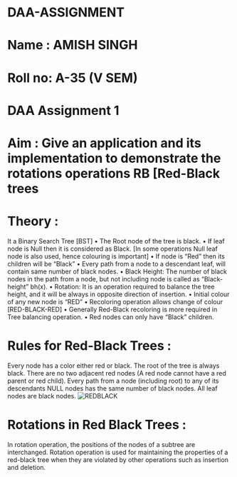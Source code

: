 # DAA-ASSIGNMENT


# Name : AMISH SINGH

# Roll no: A-35 (V SEM)

# DAA Assignment 1

# Aim : Give an application and its implementation to demonstrate the rotations operations RB [Red-Black trees

# Theory :

It a Binary Search Tree [BST]
• The Root node of the tree is black.
• If leaf node is Null then it is considered as Black. [In some operations
Null leaf node is also used, hence colouring is important]
• If node is “Red” then its children will be “Black”
• Every path from a node to a descendant leaf, will contain same
number of black nodes.
• Black Height: The number of black nodes in the path from a node, but not including node is called as “Black-height” bh(x).
• Rotation: It is an operation required to balance the tree height, and it will be always in opposite direction of insertion.
• Initial colour of any new node is “RED”
• Recoloring operation allows change of colour [RED-BLACK-RED]
• Generally Red-Black recoloring is more required in Tree balancing
operation.
• Red nodes can only have “Black” children.


# Rules for Red-Black Trees :
Every node has a color either red or black.
The root of the tree is always black.
There are no two adjacent red nodes (A red node cannot have a red parent or red child).
Every path from a node (including root) to any of its descendants NULL nodes has the same number of black nodes.
All leaf nodes are black nodes.
![REDBLACK](https://user-images.githubusercontent.com/112940949/203837420-9a164ce7-ab15-4ac2-b7ab-bb673260b2b1.jpg)



# Rotations in Red Black Trees :
In rotation operation, the positions of the nodes of a subtree are interchanged. Rotation operation is used for maintaining the properties of a red-black tree when they are violated by other operations such as insertion and deletion.

